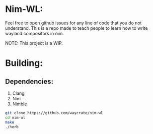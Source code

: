 # Nim-WL:

Feel free to open github issues for any line of code that you do not understand. This is a repo made to teach people to learn how to write wayland compositors in nim.

NOTE: This project is a WIP.

# Building:

## Dependencies:
1. Clang
1. Nim
1. Nimble



```bash
git clone https://github.com/waycrate/nim-wl
cd nim-wl
make
./herb
```
